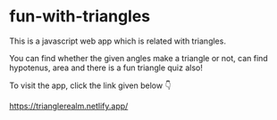 # fun-with-triangles

This is a javascript web app which is related with triangles.

You can find whether the given angles make a triangle or not, can find hypotenus, area and there is a fun triangle quiz also!

To visit the app, click the link given below 👇

https://trianglerealm.netlify.app/
